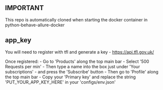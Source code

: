 ## IMPORTANT
This repo is automatically cloned when starting the docker container in python-behave-allure-docker

## app_key
You will need to register with tfl and generate a key - https://api.tfl.gov.uk/

Once registered:
    - Go to 'Products' along the top main bar
    - Select '500 Requests per min'
    - Then type a name into the box just under 'Your subscriptions'
    - and press the 'Subscribe' button 
    - Then go to 'Profile' along the top main bar
    - Copy your 'Primary key' and replace the string 'PUT_YOUR_APP_KEY_HERE' in your 'configs/env.json'